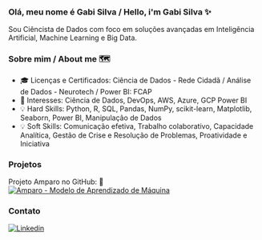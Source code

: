 ### Olá, meu nome é Gabi Silva / Hello, i'm Gabi Silva ✨

Sou Ciêncista de Dados com foco em soluções avançadas em Inteligência Artificial, Machine Learning e Big Data.


### Sobre mim / About me 🗺️
- 🎓 Licenças e Certificados: Ciência de Dados - Rede Cidadã / Análise de Dados - Neurotech / Power BI: FCAP
- 📌 Interesses: Ciência de Dados, DevOps, AWS, Azure, GCP Power BI
- 💡 Hard Skills: Python, R, SQL, Pandas, NumPy, scikit-learn, Matplotlib, Seaborn, Power BI, Manipulação de Dados
- 💡 Soft Skills: Comunicação efetiva, Trabalho colaborativo, Capacidade Analítica, Gestão de Crise e Resolução de Problemas, Proatividade e Iniciativa

### Projetos
Projeto Amparo no GitHub:  💜  [![Amparo - Modelo de Aprendizado de Máquina ](https://img.shields.io/badge/Hibernate-59666C?style=for-the-badge&logo=Hibernate&logoColor=white)](https://github.com/Drajao-exe/Amparo/tree/dadosTratados)





### Contato
[![Linkedin](https://img.shields.io/badge/LinkedIn-0077B5?style=for-the-badge&logo=linkedin&logoColor=white)](https://www.linkedin.com/in/gabriellyvitoria/)
